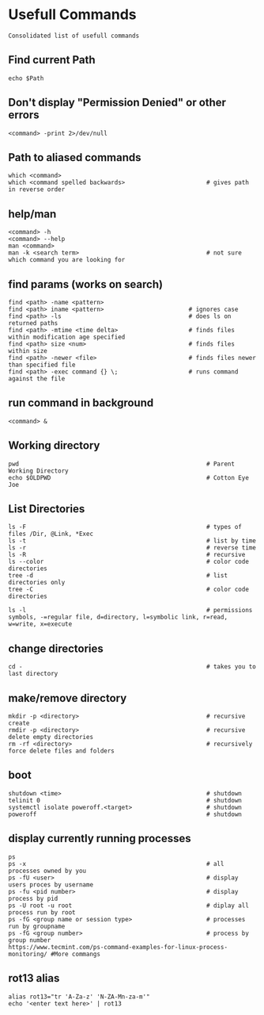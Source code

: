 # Usefull Commands

    Consolidated list of usefull commands
    
## Find current Path

    echo $Path
    
## Don't display "Permission Denied" or other errors

    <command> -print 2>/dev/null
    
## Path to aliased commands
    
    which <command>
    which <command spelled backwards>                       # gives path in reverse order
    
## help/man

    <command> -h
    <command> --help
    man <command>
    man -k <search term>                                    # not sure which command you are looking for
    
## find params (works on search)

    find <path> -name <pattern>
    find <path> iname <pattern>                        # ignores case
    find <path> -ls                                    # does ls on returned paths
    find <path> -mtime <time delta>                    # finds files within modification age specified
    find <path> size <num>                             # finds files within size
    find <path> -newer <file>                          # finds files newer than specified file
    find <path> -exec command {} \;                    # runs command against the file
    
## run command in background

    <command> &
    
## Working directory

    pwd                                                     # Parent Working Directory
    echo $OLDPWD                                            # Cotton Eye Joe
    
## List Directories

    ls -F                                                   # types of files /Dir, @Link, *Exec
    ls -t                                                   # list by time
    ls -r                                                   # reverse time
    ls -R                                                   # recursive
    ls --color                                              # color code directories
    tree -d                                                 # list directories only
    tree -C                                                 # color code directories
    
    ls -l                                                   # permissions symbols, -=regular file, d=directory, l=symbolic link, r=read, w=write, x=execute
    
## change directories

    cd -                                                    # takes you to last directory
    
## make/remove directory

    mkdir -p <directory>                                    # recursive create
    rmdir -p <directory>                                    # recursive delete empty directories
    rm -rf <directory>                                      # recursively force delete files and folders
    
## boot

    shutdown <time>                                         # shutdown
    telinit 0                                               # shutdown
    systemctl isolate poweroff.<target>                     # shutdown
    poweroff                                                # shutdown
    
## display currently running processes

    ps
    ps -x                                                   # all processes owned by you
    ps -fU <user>                                           # display users proces by username
    ps -fu <pid number>                                     # display process by pid
    ps -U root -u root                                      # diplay all process run by root
    ps -fG <group name or session type>                     # processes run by groupname
    ps -fG <group number>                                   # process by group number
    https://www.tecmint.com/ps-command-examples-for-linux-process-monitoring/ #More commangs
    
    
## rot13 alias

    alias rot13="tr 'A-Za-z' 'N-ZA-Mn-za-m'"
    echo '<enter text here>' | rot13
    
    
    
    
